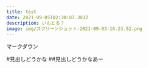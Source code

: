 ```yaml
---
title: test
date: 2021-09-05T02:30:07.383Z
description: いんとる？
image: img/スクリーンショット-2021-09-03-16.23.52.png
---
```





マークダウン

#見出しどうかな
##見出しどうかなあー
